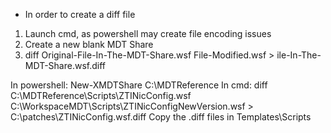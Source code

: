 * In order to create a diff file

1. Launch cmd, as powershell may create file encoding issues
1. Create a new blank MDT Share
1. diff Original-File-In-The-MDT-Share.wsf  File-Modified.wsf > ile-In-The-MDT-Share.wsf.diff

In powershell: 
New-XMDTShare C:\MDTReference
In cmd:
diff C:\MDTReference\Scripts\ZTINicConfig.wsf C:\WorkspaceMDT\Scripts\ZTINicConfigNewVersion.wsf > C:\patches\ZTINicConfig.wsf.diff
Copy the .diff files in Templates\Scripts 
